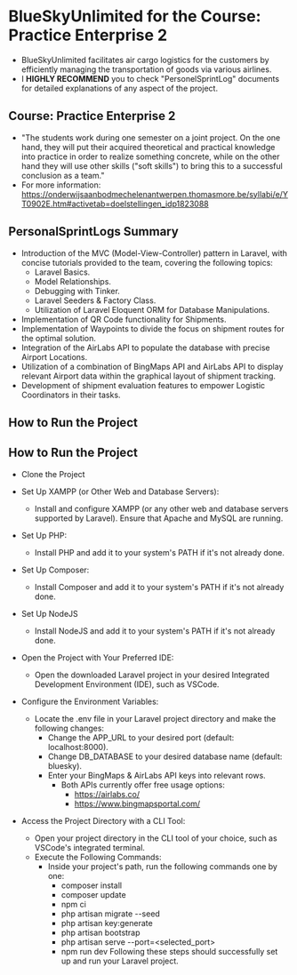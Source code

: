 # BlueSkyUnlimited for the Course: Practice Enterprise 2
- BlueSkyUnlimited facilitates air cargo logistics for the customers by efficiently managing the transportation of goods via various airlines.
- I **HIGHLY RECOMMEND** you to check "PersonelSprintLog" documents for detailed explanations of any aspect of the project.

## Course: Practice Enterprise 2
- "The students work during one semester on a joint project.  On the one hand, they will put their acquired theoretical and practical knowledge into practice in order to realize something concrete, while on the other hand they will use other skills ("soft skills") to bring this to a successful conclusion as a team."
- For more information: https://onderwijsaanbodmechelenantwerpen.thomasmore.be/syllabi/e/YT0902E.htm#activetab=doelstellingen_idp1823088


## PersonalSprintLogs Summary
- Introduction of the MVC (Model-View-Controller) pattern in Laravel, with concise tutorials provided to the team, covering the following topics:
    - Laravel Basics.
    - Model Relationships.
    - Debugging with Tinker.
    - Laravel Seeders & Factory Class.
    - Utilization of Laravel Eloquent ORM for Database Manipulations.
- Implementation of QR Code functionality for Shipments.
- Implementation of Waypoints to divide the focus on shipment routes for the optimal solution.
- Integration of the AirLabs API to populate the database with precise Airport Locations.
- Utilization of a combination of BingMaps API and AirLabs API to display relevant Airport data within the graphical layout of shipment tracking.
- Development of shipment evaluation features to empower Logistic Coordinators in their tasks.


## How to Run the Project

## How to Run the Project
- Clone the Project
- Set Up XAMPP (or Other Web and Database Servers):
    - Install and configure XAMPP (or any other web and database servers supported by Laravel). Ensure that Apache and MySQL are running.
- Set Up PHP:
    - Install PHP and add it to your system's PATH if it's not already done.
- Set Up Composer:
    - Install Composer and add it to your system's PATH if it's not already done.
- Set Up NodeJS
	- Install NodeJS and add it to your system's PATH if it's not already done.
- Open the Project with Your Preferred IDE:
    - Open the downloaded Laravel project in your desired Integrated Development Environment (IDE), such as VSCode.
 
      
- Configure the Environment Variables:
    - Locate the .env file in your Laravel project directory and make the following changes:
        - Change the APP_URL to your desired port (default: localhost:8000).
        - Change DB_DATABASE to your desired database name (default: bluesky).
        - Enter your BingMaps & AirLabs API keys into relevant rows.
            - Both APIs currently offer free usage options:
                - https://airlabs.co/
                - https://www.bingmapsportal.com/

- Access the Project Directory with a CLI Tool:
    - Open your project directory in the CLI tool of your choice, such as VSCode's integrated terminal.
    - Execute the Following Commands:
        - Inside your project's path, run the following commands one by one:
            - composer install
            - composer update
            - npm ci
            - php artisan migrate --seed
            - php artisan key:generate
            - php artisan bootstrap
            - php artisan serve --port=<selected_port>
            - npm run dev
Following these steps should successfully set up and run your Laravel project.

